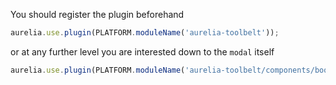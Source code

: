 
You should register the plugin beforehand

```js
aurelia.use.plugin(PLATFORM.moduleName('aurelia-toolbelt'));
```
or at any further level you are interested down to the ```modal``` itself
```js
aurelia.use.plugin(PLATFORM.moduleName('aurelia-toolbelt/components/bootstrap/modal'));
```
